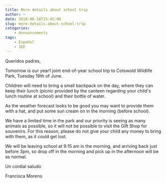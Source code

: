 ```yaml
---
title: More details about school trip
author: ~
date: 2018-06-18T15:42:00
slug: more-details-about-school-trip
categories:
    - Announcements
tags:
    - Español
    - 1EE
---
```



Queridos padres,

Tomorrow is our year1 joint end-of-year school trip to Cotswold Wildlife Park, Tuesday 19th of June.

Children will need to bring a small backpack on the day, where they can keep their lunch (picnic provided by the canteen regarding your child's lunch routine at school) and their bottle of water. 

As the weather forecast looks to be good you may want to provide them with a hat, and put some sun cream on in the morning (before school).

We have a limited time in the park and our priority is seeing as many animals as possible, so it will not be possible to visit the Gift Shop for souvenirs. For this reason, please do not give your child any money to bring with them, as it could get lost. 

We will be leaving school at 9:15 am in the morning, and arriving back just before 3pm, so drop off in the morning and pick up in the afternoon will be as normal.

Un cordial saludo

Francisca Moreno
